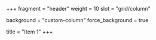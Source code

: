 +++
fragment = "header"
weight = 10
slot = "grid/column"

background = "custom-column"
force_background = true


title = "Item 1"
+++
